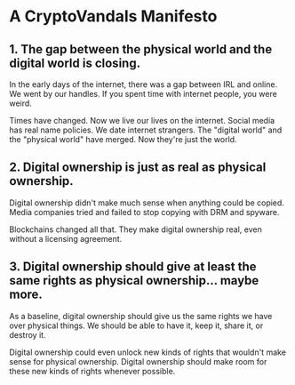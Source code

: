 # A CryptoVandals Manifesto

## 1. The gap between the physical world and the digital world is closing.

In the early days of the internet, there was a gap between IRL and online. We went by our handles. If you spent time with internet people, you were weird.

Times have changed. Now we live our lives on the internet. Social media has real name policies. We date internet strangers. The "digital world" and the "physical world" have merged. Now they're just the world.

## 2. Digital ownership is just as real as physical ownership.

Digital ownership didn't make much sense when anything could be copied. Media companies tried and failed to stop copying with DRM and spyware.

Blockchains changed all that. They make digital ownership real, even without a licensing agreement.

## 3. Digital ownership should give at least the same rights as physical ownership... maybe more.

As a baseline, digital ownership should give us the same rights we have over physical things. We should be able to have it, keep it, share it, or destroy it.

Digital ownership could even unlock new kinds of rights that wouldn't make sense for physical ownership. Digital ownership should make room for these new kinds of rights whenever possible.
